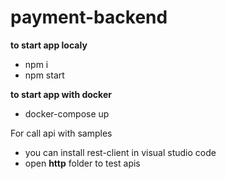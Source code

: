 # payment-backend

**to start app localy** 
- npm i
- npm start

**to start app with docker**
- docker-compose up

For call api with samples 
  -  you can install rest-client in visual studio code 
  - open __http__ folder to test apis
